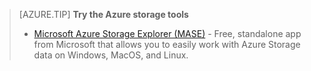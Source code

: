 > [AZURE.TIP] **Try the Azure storage tools**
> 
> - [Microsoft Azure Storage Explorer (MASE)](../articles/vs-azure-tools-storage-manage-with-storage-explorer.md) - Free, standalone app from Microsoft that allows you to easily work with Azure Storage data on Windows, MacOS, and Linux.

